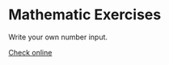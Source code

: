 # Mathematic Exercises

Write your own number input.

[Check online](https://patrycjamicle.github.io/Mathematics/)
